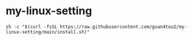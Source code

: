 # my-linux-setting

`sh -c "$(curl -fsSL https://raw.githubusercontent.com/guan4tou2/my-linux-setting/main/install.sh)"`

